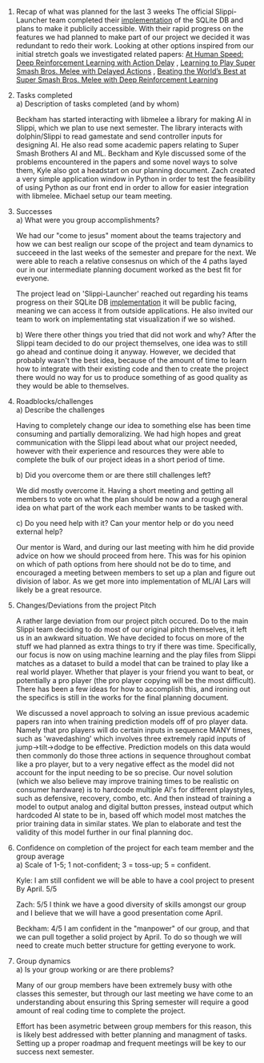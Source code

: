 1. Recap of what was planned for the last 3 weeks
   The official Slippi-Launcher team completed their [implementation](https://github.com/project-slippi/slippi-launcher/pull/400) of the SQLite DB
   and plans to make it publicily accessible. With their rapid progress on the features
   we had planned to make part of our project we decided it was redundant to redo their
   work. Looking at other options inspired from our initial stretch goals we investigated
   related papers: [At Human Speed: Deep Reinforcement Learning with Action Delay](https://arxiv.org/pdf/1810.07286.pdf)
   , [Learning to Play Super Smash Bros. Melee with Delayed Actions](https://arxiv.org/pdf/1810.07286.pdf) ,
   [Beating the World’s Best at Super Smash Bros. Melee with Deep Reinforcement Learning](https://arxiv.org/pdf/1702.06230.pdf)
   
3. Tasks completed  
    a) Description of tasks completed (and by whom)  

   Beckham has started interacting with libmelee a library for making AI in
           Slippi, which we plan to use next semester. The library interacts with
           dolphin/Slippi to read gamestate and send controller inputs for designing AI.
           He also read some academic papers relating to Super Smash Brothers AI and ML.
           Beckham and Kyle discussed some of the problems encountered in the papers and
           some novel ways to solve them, Kyle also got a headstart on our planning
           document. Zach created a very simple application window in Python in order
           to test the feasibility of using Python as our front end in order to allow
           for easier integration with libmelee. Michael setup our team meeting.
   
4. Successes  
    a) What were you group accomplishments?

   We had our "come to jesus" moment about the teams trajectory and how we can
           best realign our scope of the project and team dynamics to succeeed in the
           last weeks of the semester and prepare for the next. We were able to reach
           a relative consesnus on which of the 4 paths layed our in our intermediate
           planning document worked as the best fit for everyone.

   The project lead on 'Slippi-Launcher' reached out regarding his teams
           progress on their SQLite DB [implementation](https://github.com/project-slippi/slippi-launcher/pull/400)
           it will be public facing, meaning we can access it from outside applications.
           He also invited our team to work on implementating stat visualization if we
           so wished.
       
   
    b) Were there other things you tried that did not work and why?
           After the Slippi team decided to do our project themselves, one idea
           was to still go ahead and continue doing it anyway. However, we decided
           that probably wasn't the best idea, because of the amount of time to learn
           how to integrate with their existing code and then to create the project
           there would no way for us to produce something of as good quality as they
           would be able to themselves.
   
4) Roadblocks/challenges  
    a) Describe the challenges  

   Having to completely change our idea to something else has been time consuming
           and partially demoralizing. We had high hopes and great communication with the
           Slippi lead about what our project needed, however with their experience and
           resources they were able to complete the bulk of our project ideas in a short
           period of time.
   
    b) Did you overcome them or are there still challenges left?  

   We did mostly overcome it. Having a short meeting and getting all members to
           vote on what the plan should be now and a rough general idea on what part of
           the work each member wants to be tasked with. 
   
    c) Do you need help with it?  Can your mentor help or do you need external help?  

   Our mentor is Ward, and during our last meeting with him he did provide advice
           on how we should proceed from here. This was for his opinion on which of path
           options from here should not be do to time, and encouraged a meeting between
           members to set up a plan and figure out division of labor. As we get more into
           implementation of ML/AI Lars will likely be a great resource.
   
6) Changes/Deviations from the project Pitch

   A rather large deviation from our project pitch occured. Do to the main Slippi
       team deciding to do most of our original pitch themselves, it left us in an
       awkward situation. We have decided to focus on more of the stuff we had planned
       as extra things to try if there was time. Specifically, our focus is now on
       using machine learning and the play files from Slippi matches as a dataset
       to build a model that can be trained to play like a real world player. Whether
       that player is your friend you want to beat, or potentially a pro player (the
       pro player copying will be the most difficult). There has been a few ideas for
       how to accomplish this, and ironing out the specifics is still in the works for
       the final planning document.

   We discussed a novel approach to solving an issue previous academic papers ran
       into when training prediction models off of pro player data. Namely that pro
       players will do certain inputs in sequence MANY times, such as 'wavedashing'
       which involves three extremely rapid inputs of jump->tilt->dodge to be
       effective. Prediction models on this data would then commonly do those three
       actions in sequence throughout combat like a pro player, but to a very negative
       effect as the model did not account for the input needing to be so precise.
       Our novel solution (which we also believe may improve training times to be
       realistic on consumer hardware) is to hardcode multiple AI's for different
       playstyles, such as defensive, recovery, combo, etc. And then instead of
       training a model to output analog and digital button presses, instead output
       which hardcoded AI state to be in, based off which model most matches the
       prior training data in similar states. We plan to elaborate and test the
       validity of this model further in our final planning doc.

9) Confidence on completion of the project for each team member and the group average  
    a) Scale of 1-5; 1 not-confident; 3 = toss-up; 5 = confident.  

   Kyle:    I am still confident we will be able to have a cool project to present
                By April. 5/5  

   Zach:    5/5 I think we have a good diversity of skills amongst our group and I
                believe that we will have a good presentation come April.

   Beckham: 4/5 I am confident in the "manpower" of our group, and that we can
                pull together a solid project by April. To do so though we will need to
                create much better structure for getting everyone to work.

11) Group dynamics  
    a) Is your group working or are there problems?  

    Many of our group members have been extremely busy with othe classes this
        semester, but through our last meeting we have come to an understanding about
        ensuring this Spring semester will require a good amount of real coding time
        to complete the project.

    Effort has been asymetric between group members for this reason, this is likely
        best addressed with better planning and managment of tasks. Setting up a proper
        roadmap and frequent meetings will be key to our success next semester.
